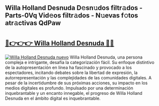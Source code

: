 ## Willa Holland Desnuda D𝚎sn𝚞dos filtr𝚊dos - Parts-0Vq Vid𝚎os filtr𝚊dos - N𝚞evas f𝚘tos atr𝚊ctivas QdPaw

# <h2><a href="http://mbczk9.tromn.icu/?c=Willa+Holland+Desnuda">🔗👉👉👉 Willa Holland Desnuda 🔗🔗</a></h2>

[![Willa Holland Desnuda nuevo](https://i.imgur.com/pEAQMta.gif)](http://mbczk9.tromn.icu/?c=Willa+Holland+Desnuda)
Willa Holland Desnuda, una persona compleja e intrigante, desafía la categorización fácil. Su enfoque distintivo de la autopresentación en línea ha fascinado y provocado a los espectadores, incitando debates sobre la libertad de expresión, la autorrepresentación y las complejidades de las comunidades digitales. A pesar de la incertidumbre de sus próximas acciones, su impacto en los medios digitales es profundo. Impulsado por una determinación inquebrantable y un encanto innegable, el progreso de Willa Holland Desnuda en el ámbito digital es inquebrantable.
